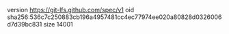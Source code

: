 version https://git-lfs.github.com/spec/v1
oid sha256:536c7c250883cb196a4957481cc4ec77974ee020a80828d0326006d7d39bc831
size 14001
